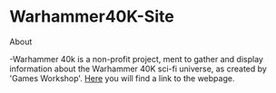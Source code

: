 # Warhammer40K-Site

About

-Warhammer 40k is a non-profit project, ment to gather and display information about the Warhammer 40K sci-fi universe, as created by 'Games Workshop'.
<a href = "https://hpapucha.github.io/Warhammer40K-Site/">Here</a> you will find a link to the webpage.

